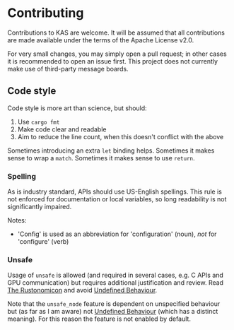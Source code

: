 Contributing
========

Contributions to KAS are welcome. It will be assumed that all
contributions are made available under the terms of the Apache License v2.0.

For very small changes, you may simply open a pull request; in other cases it
is recommended to open an issue first. This project does not currently make use
of third-party message boards.


Code style
---------

Code style is more art than science, but should:

1.  Use `cargo fmt`
2.  Make code clear and readable
3.  Aim to reduce the line count, when this doesn't conflict with the above

Sometimes introducing an extra `let` binding helps. Sometimes it makes sense
to wrap a `match`. Sometimes it makes sense to use `return`.

### Spelling

As is industry standard, APIs should use US-English spellings.
This rule is not enforced for documentation or local variables,
so long readability is not significantly impaired.

Notes:

-   'Config' is used as an abbreviation for 'configuration' (noun), *not* for 'configure' (verb)

### Unsafe

Usage of `unsafe` is allowed (and required in several cases, e.g. C APIs and GPU communication) but requires additional justification and review. Read [The Rustonomicon] and avoid [Undefined Behaviour].

Note that the `unsafe_node` feature is dependent on unspecified behaviour but (as far as I am aware) not [Undefined Behaviour] (which has a distinct meaning). For this reason the feature is not enabled by default.

[The Rustonomicon]: https://doc.rust-lang.org/nomicon/index.html
[Undefined Behaviour]: https://doc.rust-lang.org/reference/behavior-considered-undefined.html
